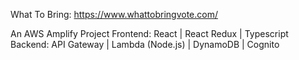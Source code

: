 What To Bring: https://www.whattobringvote.com/

An AWS Amplify Project
Frontend: React | React Redux | Typescript
Backend: API Gateway | Lambda (Node.js) | DynamoDB | Cognito
